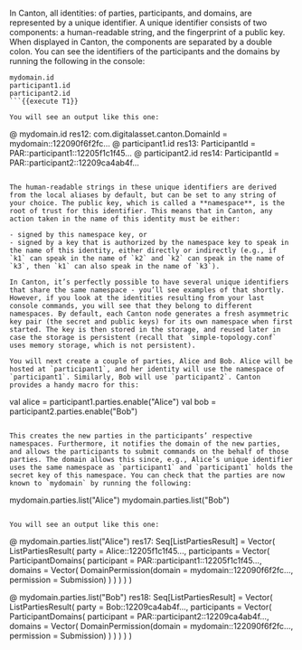 In Canton, all identities: of parties, participants, and domains, are represented by a unique identifier. A unique identifier consists of two components: a human-readable string, and the fingerprint of a public key. When displayed in Canton, the components are separated by a double colon. You can see the identifiers of the participants and the domains by running the following in the console:

```
mydomain.id
participant1.id
participant2.id
```{{execute T1}}

You will see an output like this one:

```
@ mydomain.id
res12: com.digitalasset.canton.DomainId = mydomain::122090f6f2fc...
@ participant1.id
res13: ParticipantId = PAR::participant1::12205f1c1f45...
@ participant2.id
res14: ParticipantId = PAR::participant2::12209ca4ab4f...
```

The human-readable strings in these unique identifiers are derived from the local aliases by default, but can be set to any string of your choice. The public key, which is called a **namespace**, is the root of trust for this identifier. This means that in Canton, any action taken in the name of this identity must be either:

- signed by this namespace key, or
- signed by a key that is authorized by the namespace key to speak in the name of this identity, either directly or indirectly (e.g., if `k1` can speak in the name of `k2` and `k2` can speak in the name of `k3`, then `k1` can also speak in the name of `k3`).

In Canton, it’s perfectly possible to have several unique identifiers that share the same namespace - you’ll see examples of that shortly. However, if you look at the identities resulting from your last console commands, you will see that they belong to different namespaces. By default, each Canton node generates a fresh asymmetric key pair (the secret and public keys) for its own namespace when first started. The key is then stored in the storage, and reused later in case the storage is persistent (recall that `simple-topology.conf` uses memory storage, which is not persistent).

You will next create a couple of parties, Alice and Bob. Alice will be hosted at `participant1`, and her identity will use the namespace of `participant1`. Similarly, Bob will use `participant2`. Canton provides a handy macro for this:

```
val alice = participant1.parties.enable("Alice")
val bob = participant2.parties.enable("Bob")
```{{execute T1}}

This creates the new parties in the participants’ respective namespaces. Furthermore, it notifies the domain of the new parties, and allows the participants to submit commands on the behalf of those parties. The domain allows this since, e.g., Alice’s unique identifier uses the same namespace as `participant1` and `participant1` holds the secret key of this namespace. You can check that the parties are now known to `mydomain` by running the following:

```
mydomain.parties.list("Alice")
mydomain.parties.list("Bob")
```{{execute T1}}

You will see an output like this one:

```
@ mydomain.parties.list("Alice")
res17: Seq[ListPartiesResult] = Vector(
  ListPartiesResult(
    party = Alice::12205f1c1f45...,
    participants = Vector(
      ParticipantDomains(
        participant = PAR::participant1::12205f1c1f45...,
        domains = Vector(
          DomainPermission(domain = mydomain::122090f6f2fc..., permission = Submission)
        )
      )
    )
  )
)

@ mydomain.parties.list("Bob")
res18: Seq[ListPartiesResult] = Vector(
  ListPartiesResult(
    party = Bob::12209ca4ab4f...,
    participants = Vector(
      ParticipantDomains(
        participant = PAR::participant2::12209ca4ab4f...,
        domains = Vector(
          DomainPermission(domain = mydomain::122090f6f2fc..., permission = Submission)
        )
      )
    )
  )
)
```
